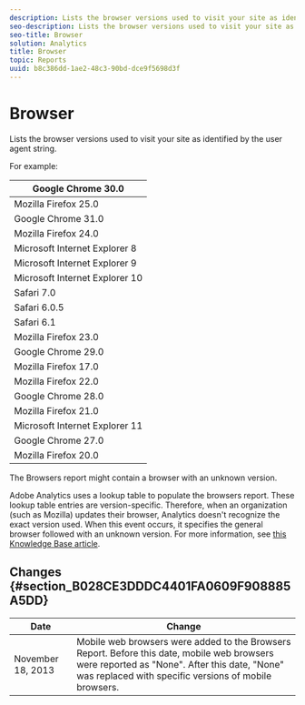 ```yaml
---
description: Lists the browser versions used to visit your site as identified by the user agent string.
seo-description: Lists the browser versions used to visit your site as identified by the user agent string.
seo-title: Browser
solution: Analytics
title: Browser
topic: Reports
uuid: b8c386dd-1ae2-48c3-90bd-dce9f5698d3f
---
```


# Browser

Lists the browser versions used to visit your site as identified by the user agent string.

 For example: 

|  Google Chrome 30.0  |
|---|
|  Mozilla Firefox 25.0  |
|  Google Chrome 31.0  |
|  Mozilla Firefox 24.0  |
|  Microsoft Internet Explorer 8  |
|  Microsoft Internet Explorer 9  |
|  Microsoft Internet Explorer 10  |
|  Safari 7.0  |
|  Safari 6.0.5  |
|  Safari 6.1  |
|  Mozilla Firefox 23.0  |
|  Google Chrome 29.0  |
|  Mozilla Firefox 17.0  |
|  Mozilla Firefox 22.0  |
|  Google Chrome 28.0  |
|  Mozilla Firefox 21.0  |
|  Microsoft Internet Explorer 11  |
|  Google Chrome 27.0  |
|  Mozilla Firefox 20.0  |

The Browsers report might contain a browser with an unknown version.

Adobe Analytics uses a lookup table to populate the browsers report. These lookup table entries are version-specific. Therefore, when an organization (such as Mozilla) updates their browser, Analytics doesn't recognize the exact version used. When this event occurs, it specifies the general browser followed with an unknown version. For more information, see [this Knowledge Base article](https://helpx.adobe.com/analytics/kb/browser-unknown-version.html).

## Changes {#section_B028CE3DDDC4401FA0609F908885A5DD}

|  Date  | Change  |
|---|---|
|  November 18, 2013  | Mobile web browsers were added to the Browsers Report. Before this date, mobile web browsers were reported as "None". After this date, "None" was replaced with specific versions of mobile browsers.  |

